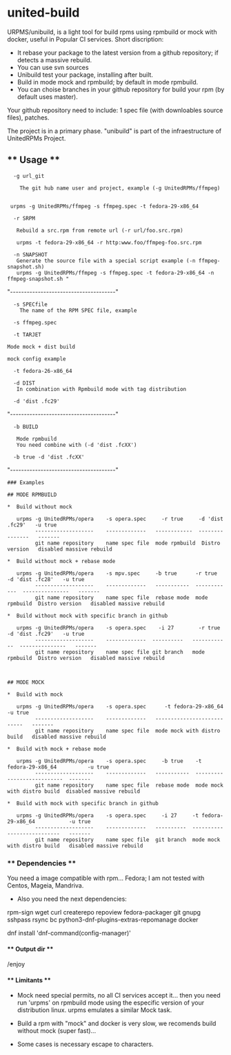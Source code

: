 # united-build


URPMS/unibuild, is a light tool for build rpms using rpmbuild or mock with docker, useful in Popular CI services. 
Short discription: 
- It rebase your package to the latest version from a github repository; if detects a massive rebuild.
- You can use svn sources
- Unibuild test your package, installing after built.
- Build in mode mock and rpmbuild; by default in mode rpmbuild.
- You can choise branches in your github repository for build your rpm (by default uses master).

Your github repository need to include: 1 spec file (with downloables source files), patches.

The project is in a primary phase. "unibuild" is part of the infraestructure of UnitedRPMs Project.


## ** Usage **

```
  -g url_git

    The git hub name user and project, example (-g UnitedRPMs/ffmpeg)


 urpms -g UnitedRPMs/ffmpeg -s ffmpeg.spec -t fedora-29-x86_64

```

```
  -r SRPM

   Rebuild a src.rpm from remote url (-r url/foo.src.rpm)

   urpms -t fedora-29-x86_64 -r http:www.foo/ffmpeg-foo.src.rpm 

```

```
  -n SNAPSHOT
   Generate the source file with a special script example (-n ffmpeg-snapshot.sh)
   urpms -g UnitedRPMs/ffmpeg -s ffmpeg.spec -t fedora-29-x86_64 -n ffmpeg-snapshot.sh "
```

"--------------------------------------"
```
  -s SPECfile
    The name of the RPM SPEC file, example 

  -s ffmpeg.spec

```

```
  -t TARJET

Mode mock + dist build

mock config example 

  -t fedora-26-x86_64
```

```
  -d DIST
   In combination with Rpmbuild mode with tag distribution 
   
  -d 'dist .fc29'

```

"--------------------------------------"

```
  -b BUILD

   Mode rpmbuild
   You need combine with (-d 'dist .fcXX')

  -b true -d 'dist .fcXX'

```

"--------------------------------------"

```
### Examples

## MODE RPMBUILD

*  Build without mock

   urpms -g UnitedRPMs/opera    -s opera.spec     -r true     -d 'dist .fc29'   -u true
         -------------------    -------------   ------------  ---------------   -------
         git name repository    name spec file  mode rpmbuild  Distro version   disabled massive rebuild

*  Build without mock + rebase mode

   urpms -g UnitedRPMs/opera    -s mpv.spec     -b true      -r true       -d 'dist .fc28'   -u true
         -------------------    -------------   -----------  ------------  ---------------   -------
         git name repository    name spec file  rebase mode  mode rpmbuild  Distro version   disabled massive rebuild

*  Build without mock with specific branch in github

   urpms -g UnitedRPMs/opera    -s opera.spec    -i 27        -r true     -d 'dist .fc29'   -u true
         -------------------    -------------  ----------   ------------  ---------------   -------
         git name repository    name spec file git branch   mode rpmbuild  Distro version   disabled massive rebuild



## MODE MOCK

*  Build with mock

   urpms -g UnitedRPMs/opera    -s opera.spec      -t fedora-29-x86_64        -u true
         -------------------    -------------   ---------------------------   -------
         git name repository    name spec file  mode mock with distro build   disabled massive rebuild

*  Build with mock + rebase mode

   urpms -g UnitedRPMs/opera    -s opera.spec     -b true    -t fedora-29-x86_64          -u true
         -------------------    -------------   -----------  ---------------------------  -------
         git name repository    name spec file  rebase mode  mode mock with distro build  disabled massive rebuild

*  Build with mock with specific branch in github

   urpms -g UnitedRPMs/opera    -s opera.spec     -i 27     -t fedora-29-x86_64           -u true
         -------------------    -------------   ----------  ---------------------------   -------
         git name repository    name spec file  git branch  mode mock with distro build   disabled massive rebuild

```



### ** Dependencies **

You need a image compatible with rpm... Fedora; I am not tested with Centos, Mageia, Mandriva.

* Also you need the next dependencies:

rpm-sign wget curl createrepo repoview fedora-packager git gnupg sshpass rsync bc python3-dnf-plugins-extras-repomanage docker 

dnf install 'dnf-command(config-manager)'


#### ** Output dir **
/enjoy


#### ** Limitants **
* Mock need special permits, no all CI services accept it... then you need run 'urpms' on rpmbuild mode using the especific version of your distribution linux. urpms emulates a similar Mock task.

* Build a rpm with "mock" and docker is very slow, we recomends build without mock (super fast)...
* Some cases is necessary escape to characters.


